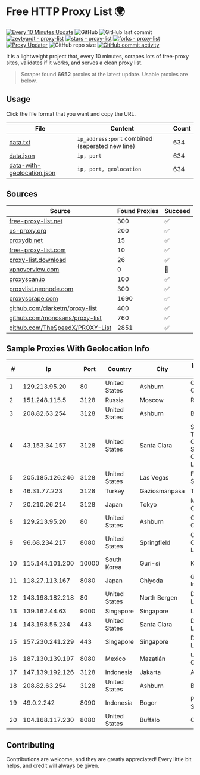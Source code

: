 
# Free HTTP Proxy List 🌍

[![Every 10 Minutes Update](https://github.com/mertguvencli/http-proxy-list/actions/workflows/main.yml/badge.svg?branch=main)](https://github.com/mertguvencli/http-proxy-list/actions/workflows/main.yml)
![GitHub](https://img.shields.io/github/license/mertguvencli/http-proxy-list)
![GitHub last commit](https://img.shields.io/github/last-commit/mertguvencli/http-proxy-list)
[![zevtyardt - proxy-list](https://img.shields.io/static/v1?label=zevtyardt&message=proxy-list&color=blue&logo=github)](https://github.com/zevtyardt/proxy-list "Go to GitHub repo")
[![stars - proxy-list](https://img.shields.io/github/stars/zevtyardt/proxy-list?style=social)](https://github.com/zevtyardt/proxy-list)
[![forks - proxy-list](https://img.shields.io/github/forks/zevtyardt/proxy-list?style=social)](https://github.com/zevtyardt/proxy-list)
[![Proxy Updater](https://github.com/zevtyardt/proxy-list/workflows/Proxy%20Updater/badge.svg)](https://github.com/zevtyardt/proxy-list/actions?query=workflow:"Proxy+Updater")
![GitHub repo size](https://img.shields.io/github/repo-size/zevtyardt/proxy-list)
[![GitHub commit activity](https://img.shields.io/github/commit-activity/m/zevtyardt/proxy-list?logo=commits)](https://github.com/zevtyardt/proxy-list/commits/main)

It is a lightweight project that, every 10 minutes, scrapes lots of free-proxy sites, validates if it works, and serves a clean proxy list.

> Scraper found **6652** proxies at the latest update. Usable proxies are below.

## Usage

Click the file format that you want and copy the URL.

|File|Content|Count|
|----|-------|-----|
|[data.txt](https://raw.githubusercontent.com/mertguvencli/http-proxy-list/main/proxy-list/data.txt)|`ip_address:port` combined (seperated new line)|634|
|[data.json](https://raw.githubusercontent.com/mertguvencli/http-proxy-list/main/proxy-list/data.json)|`ip, port`|634|
|[data-with-geolocation.json](https://raw.githubusercontent.com/mertguvencli/http-proxy-list/main/proxy-list/data-with-geolocation.json)|`ip, port, geolocation`|634|

## Sources

|Source|Found Proxies|Succeed|
|------|-------------|-------|
|[free-proxy-list.net](https://free-proxy-list.net)|300|✅|
|[us-proxy.org](https://www.us-proxy.org)|200|✅|
|[proxydb.net](http://proxydb.net)|15|✅|
|[free-proxy-list.com](https://free-proxy-list.com/?page=&port=&type%5B%5D=http&type%5B%5D=https&up_time=0&search=Search)|10|✅|
|[proxy-list.download](https://www.proxy-list.download/HTTP)|26|✅|
|[vpnoverview.com](https://vpnoverview.com/privacy/anonymous-browsing/free-proxy-servers)|0|🚫|
|[proxyscan.io](https://www.proxyscan.io)|100|✅|
|[proxylist.geonode.com](https://proxylist.geonode.com/api/proxy-list?limit=300&page=1&sort_by=lastChecked&sort_type=desc&protocols=http,https)|300|✅|
|[proxyscrape.com](https://api.proxyscrape.com/v2/?request=displayproxies&protocol=http&timeout=10000&country=all&ssl=all&anonymity=all)|1690|✅|
|[github.com/clarketm/proxy-list](https://raw.githubusercontent.com/clarketm/proxy-list/master/proxy-list-raw.txt)|400|✅|
|[github.com/monosans/proxy-list](https://raw.githubusercontent.com/monosans/proxy-list/main/proxies/http.txt)|760|✅|
|[github.com/TheSpeedX/PROXY-List](https://raw.githubusercontent.com/TheSpeedX/PROXY-List/master/http.txt)|2851|✅|


## Sample Proxies With Geolocation Info

|#|Ip|Port|Country|City|Internet Service Provider|
|-|--|----|-------|----|-------------------------|
|1|129.213.95.20|80|United States|Ashburn|Oracle Corporation|
|2|151.248.115.5|3128|Russia|Moscow|Reg.Ru|
|3|208.82.63.254|3128|United States|Ashburn|Bernardi Sounds|
|4|43.153.34.157|3128|United States|Santa Clara|Shenzhen Tencent Computer Systems Company Limited|
|5|205.185.126.246|3128|United States|Las Vegas|FranTech Solutions|
|6|46.31.77.223|3128|Turkey|Gaziosmanpasa|Talha Bogaz|
|7|20.210.26.214|3128|Japan|Tokyo|Microsoft Corporation|
|8|129.213.95.20|80|United States|Ashburn|Oracle Corporation|
|9|96.68.234.217|8080|United States|Springfield|Comcast Cable Communications, LLC|
|10|115.144.101.200|10000|South Korea|Guri-si|Korea Telecom|
|11|118.27.113.167|8080|Japan|Chiyoda|GMO Internet, Inc.|
|12|143.198.182.218|80|United States|North Bergen|DigitalOcean, LLC|
|13|139.162.44.63|9000|Singapore|Singapore|Linode, LLC|
|14|143.198.56.234|443|United States|Santa Clara|DigitalOcean, LLC|
|15|157.230.241.229|443|Singapore|Singapore|DigitalOcean, LLC|
|16|187.130.139.197|8080|Mexico|Mazatlán|Uninet S.A. de C.V.|
|17|147.139.192.126|3128|Indonesia|Jakarta|Alibaba.com LLC|
|18|208.82.63.254|3128|United States|Ashburn|Bernardi Sounds|
|19|49.0.2.242|8090|Indonesia|Bogor|PT Usaha Adi Sanggoro|
|20|104.168.117.230|8080|United States|Buffalo|ColoCrossing|



## Contributing

Contributions are welcome, and they are greatly appreciated! Every
little bit helps, and credit will always be given.

